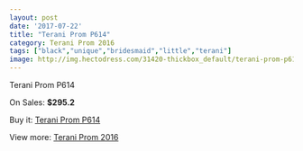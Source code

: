 ```yaml
---
layout: post
date: '2017-07-22'
title: "Terani Prom P614"
category: Terani Prom 2016
tags: ["black","unique","bridesmaid","little","terani"]
image: http://img.hectodress.com/31420-thickbox_default/terani-prom-p614.jpg
---
```

Terani Prom P614

On Sales: **$295.2**
<a href="https://www.hectodress.com/terani-prom-2013/14415-terani-prom-p614.html"><amp-img layout="responsive" width="600" height="600" src="//img.hectodress.com/31420-thickbox_default/terani-prom-p614.jpg" alt="Terani Prom P614 0" /></a>
<a href="https://www.hectodress.com/terani-prom-2013/14415-terani-prom-p614.html"><amp-img layout="responsive" width="600" height="600" src="//img.hectodress.com/31421-thickbox_default/terani-prom-p614.jpg" alt="Terani Prom P614 1" /></a>

Buy it: [Terani Prom P614](https://www.hectodress.com/terani-prom-2013/14415-terani-prom-p614.html "Terani Prom P614")

View more: [Terani Prom 2016](https://www.hectodress.com/257-terani-prom-2013 "Terani Prom 2016")